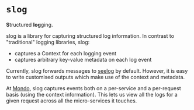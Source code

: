 # `slog`
**S**tructured **log**ging.

slog is a library for capturing structured log information. In contrast to "traditional" logging libraries, slog:

* captures a Context for each logging event
* captures arbitrary key-value metadata on each log event

Currently, slog forwards messages to [seelog](https://github.com/cihub/seelog) by default. However, it is easy to write customised outputs which make use of the context and metadata.

At [Mondo](https://getmondo.co.uk/), slog captures events both on a per-service and a per-request basis (using the context information). This lets us view all the logs for a given request across all the micro-services it touches.
